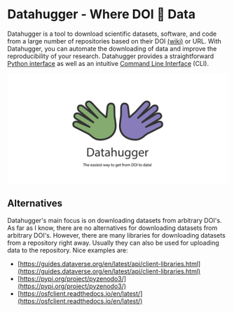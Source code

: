 # Datahugger - Where DOI 👐 Data

Datahugger is a tool to download scientific datasets, software, and code from
a large number of repositories based on their DOI [(wiki)](https://en.wikipedia.org/wiki/Digital_object_identifier) or URL. With
Datahugger, you can automate the downloading of data and improve the
reproducibility of your research. Datahugger provides a straightforward
[Python interface](#download-with-python) as well as an intuitive
[Command Line Interface](#download-with-command-line) (CLI).

<p align="center">
  <img alt="Datahugger - Where DOI hugs data" src="images/datahugger_repo.svg">
</p>

## Alternatives

Datahugger's main focus is on downloading datasets from arbitrary DOI's. As
far as I know, there are no alternatives for downloading datasets from arbitrary
DOI's. However, there are many libraries for downloading datasets from a
repository right away. Usually they can also be used for uploading data to
the repository. Nice examples are:

- [https://guides.dataverse.org/en/latest/api/client-libraries.html](https://guides.dataverse.org/en/latest/api/client-libraries.html)
- [https://pypi.org/project/pyzenodo3/](https://pypi.org/project/pyzenodo3/)
- [https://osfclient.readthedocs.io/en/latest/](https://osfclient.readthedocs.io/en/latest/)
